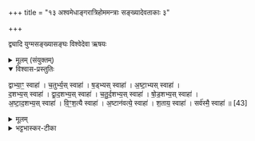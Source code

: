 +++
title = "१३ अश्वमेधाङ्गरात्रिहोममन्त्राः सङ्ख्यादेवताकाः ३"

+++

द्व्यादि युग्मसङ्ख्यासङ्घः
विश्वेदेवा ऋषयः
<details><summary>मूलम् (संयुक्तम्)</summary>

द्वाभ्या॒ꣳ॒ स्वाहा॑ च॒तुर्भ्य॒स्स्वाहा॑ ष॒ड्भ्यस्स्वाहा॑ऽष्टा॒भ्यस्स्वाहा॑ द॒शभ्य॒स्स्वाहा॑ द्वाद॒शभ्य॒स्स्वाहा॑ चतुर्द॒शभ्य॒स्स्वाहा॑ षोड॒शभ्य॒स्स्वाहा॑ऽष्टाद॒शभ्य॒स्स्वाहा॑ विꣳश॒त्यै स्वाहा॒ऽष्टान॑वत्यै॒ स्वाहा॑ श॒ताय॒ स्वाहा॒ सर्व॑स्मै॒ स्वाहा॑ ॥ [43]  
</details>

<details open><summary>विश्वास-प्रस्तुतिः</summary>

द्वाभ्या॒ꣳ॒ स्वाहा॑ । च॒तुर्भ्य॒स् स्वाहा॑ ।    ष॒ड्भ्यस् स्वाहा॑ । अ॒ष्टा॒भ्यस् स्वाहा॑ ।  
द॒शभ्य॒स् स्वाहा॑ । द्वा॒द॒शभ्य॒स् स्वाहा॑ । च॒तु॒र्द॒शभ्य॒स् स्वाहा॑ । षो॒ड॒शभ्य॒स् स्वाहा॑ ।  
अ॒ष्टा॒द॒शभ्य॒स् स्वाहा॑ ।  वि॒ꣳ॒श॒त्यै स्वाहा॑ । अ॒ष्टान॑वत्ये॒ स्वाहा॑ । श॒ताय॒ स्वाहा॑ । सर्व॑स्मै॒ स्वाहा॑ ॥ [43]
</details>

<details><summary>मूलम्</summary>

द्वाभ्या॒ꣳ॒ स्वाहा॑ । च॒तुर्भ्य॒स् स्वाहा॑ ।    ष॒ड्भ्यस् स्वाहा॑ । अ॒ष्टा॒भ्यस् स्वाहा॑ ।  
द॒शभ्य॒स् स्वाहा॑ । द्वा॒द॒शभ्य॒स् स्वाहा॑ । च॒तु॒र्द॒शभ्य॒स् स्वाहा॑ । षो॒ड॒शभ्य॒स् स्वाहा॑ ।  
अ॒ष्टा॒द॒शभ्य॒स् स्वाहा॑ ।  वि॒ꣳ॒श॒त्यै स्वाहा॑ । अ॒ष्टान॑वत्ये॒ स्वाहा॑ । श॒ताय॒ स्वाहा॑ । सर्व॑स्मै॒ स्वाहा॑ ॥ [43]
</details>

<details><summary>भट्टभास्कर-टीका</summary>

1अथ युग्माः द्वाम्यामित्याद्या उपादीयन्ते - विंशत्याम्नानं द्वितीयेऽपि स्थाने सङ्ख्याद्वयप्रदर्शनार्थम् । अथ सङ्ग्रहिष्यत् तत्पूर्वां सङ्ख्यां गृह्णाति द्वाभ्यां शतपूर्तिं ख्यापयितुं सर्वयुग्माविच्छेदान्वयप्रदर्शनाथम् । सर्वग्रहणं च अनुक्तसमस्तयुग्मसङ्ग्रहार्थम् ॥

इति सप्तमे द्वितीये त्रयोदशोनुवाकः ॥
</details>
